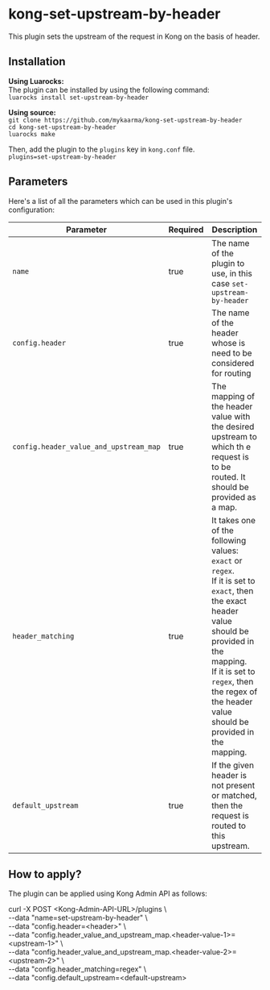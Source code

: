 # kong-set-upstream-by-header
This plugin sets the upstream of the request in Kong on the basis of header.

## Installation

**Using Luarocks:**<br/>
The plugin can be installed by using the following command:<br/>
`luarocks install set-upstream-by-header`

**Using source:**<br/>
`git clone https://github.com/mykaarma/kong-set-upstream-by-header`<br/>
`cd kong-set-upstream-by-header`<br/>
`luarocks make`<br/>

Then, add the plugin to the `plugins` key in `kong.conf` file.<br/>
`plugins=set-upstream-by-header`


## Parameters

Here's a list of all the parameters which can be used in this plugin's configuration:

| Parameter | Required | Description |
| --- 						| --- | --- |
| `name` 					                        |   true    | The name of the plugin to use, in this case `set-upstream-by-header` |
| `config.header` 	                                |   true    | The name of the header whose is need to be considered for routing |
| `config.header_value_and_upstream_map` 		    |   true    | The mapping of the header value with the desired upstream to which th e request is to be routed. It should be provided as a map. |
| `header_matching`                                 |   true    | It takes one of the following values: `exact` or `regex`.<br/> If it is set to `exact`, then the exact header value should be provided in the mapping.<br/> If it is set to `regex`, then the regex of the header value should be provided in the mapping. |
| `default_upstream`                                |   true    | If the given header is not present or matched, then the request is routed to this upstream.   |


## How to apply?

The plugin can be applied using Kong Admin API as follows:

curl -X POST \<Kong-Admin-API-URL\>/plugins \ <br/>
--data "name=set-upstream-by-header" \ <br/>
--data "config.header=\<header\>" \ <br/>
--data "config.header_value_and_upstream_map.\<header-value-1\>=\<upstream-1\>" \ <br/>
--data "config.header_value_and_upstream_map.\<header-value-2\>=\<upstream-2\>" \ <br/>
--data "config.header_matching=regex" \ <br/>
--data "config.default_upstream=\<default-upstream\>
